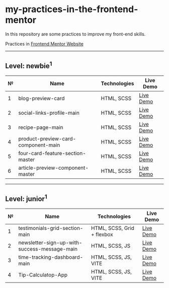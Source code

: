 # my-practices-in-the-frontend-mentor
In this repository are some practices to improve my front-end skills.

Practices in [Frontend Mentor Website](https://www.frontendmentor.io/)

---

## Level: newbie<sup>1</sup>

| № | Name | Technologies | Live Demo |
|---|------|--------------|-----------|
| 1 | blog-preview-card | HTML, SCSS | [Live Demo](https://leccon1.github.io/card_blog/)
| 2 | social-links-profile-main | HTML, SCSS | [Live Demo](https://leccon1.github.io/social-link/)
| 3 | recipe-page-main | HTML, SCSS | [Live Demo](https://leccon1.github.io/recipe-page-main/)
| 4 | product-preview-card-component-main | HTML, SCSS | [Live Demo](https://leccon1.github.io/product-preview-card-component-main/)
| 5 | four-card-feature-section-master | HTML, SCSS | [Live Demo](https://leccon1.github.io/four-card-feature-section-master/)
| 6 | article-preview-component-master | HTML, SCSS | [Live Demo](https://leccon1.github.io/article-preview-component-master/)

---

## Level: junior<sup>1</sup>

| № | Name | Technologies | Live Demo |
|---|------|--------------|-----------|
| 1 | testimonials-grid-section-main | HTML, SCSS, Grid + flexbox | [Live Demo](https://leccon1.github.io/testimonials-grid-section-main/)
| 2 | newsletter-sign-up-with-success-message-main | HTML, SCSS, JS | [Live Demo](https://leccon1.github.io/newsletter-sign-up-with-success-message-main/)
| 3 | time-tracking-dashboard-main | HTML, SCSS, JS, VITE | [Live Demo](https://leccon1.github.io/time-tracking-dashboard-main/)
| 4 | Tip-Calculatop-App | HTML, SCSS, JS, VITE | [Live Demo](https://leccon1.github.io/Tip-Calculatop-App/)
